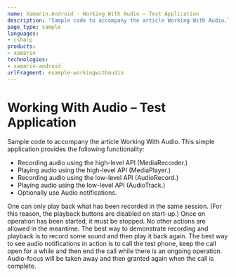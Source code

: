 ```yaml
---
name: Xamarin.Android - Working With Audio – Test Application
description: 'Sample code to accompany the article Working With Audio.This simple application provides the following functionality: Recording audio using the...'
page_type: sample
languages:
- csharp
products:
- xamarin
technologies:
- xamarin-android
urlFragment: example-workingwithaudio
---
```

# Working With Audio – Test Application

Sample code to accompany the article Working With Audio. This simple application provides the following functionality:

* Recording audio using the high-level API (MediaRecorder.)
* Playing audio using the high-level API (MediaPlayer.)
* Recording audio using the low-level API (AudioRecord.)
* Playing audio using the low-level API (AudioTrack.)
* Optionally use Audio notifications.

One can only play back what has been recorded in the same session. (For this reason, the playback buttons are disabled on start-up.)
Once on operation has been started, it must be stopped. No other actions are allowed in the meantime. The best way to demonstrate recording and playback is to record some sound and then play it back again. The best way to see audio notifications in action is to call the test phone, keep the call open for a while and then end the call while there is an ongoing operation. Audio-focus will be taken away and then granted again when the call is complete.
